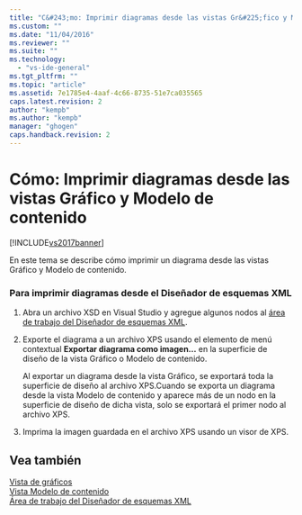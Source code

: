 ```yaml
---
title: "C&#243;mo: Imprimir diagramas desde las vistas Gr&#225;fico y Modelo de contenido | Microsoft Docs"
ms.custom: ""
ms.date: "11/04/2016"
ms.reviewer: ""
ms.suite: ""
ms.technology: 
  - "vs-ide-general"
ms.tgt_pltfrm: ""
ms.topic: "article"
ms.assetid: 7e1785e4-4aaf-4c66-8735-51e7ca035565
caps.latest.revision: 2
author: "kempb"
ms.author: "kempb"
manager: "ghogen"
caps.handback.revision: 2
---
```

# C&#243;mo: Imprimir diagramas desde las vistas Gr&#225;fico y Modelo de contenido
[!INCLUDE[vs2017banner](../code-quality/includes/vs2017banner.md)]

En este tema se describe cómo imprimir un diagrama desde las vistas Gráfico y Modelo de contenido.  
  
### Para imprimir diagramas desde el Diseñador de esquemas XML  
  
1.  Abra un archivo XSD en Visual Studio y agregue algunos nodos al [área de trabajo del Diseñador de esquemas XML](../xml-tools/xml-schema-designer-workspace.md).  
  
2.  Exporte el diagrama a un archivo XPS usando el elemento de menú contextual **Exportar diagrama como imagen...** en la superficie de diseño de la vista Gráfico o Modelo de contenido.  
  
     Al exportar un diagrama desde la vista Gráfico, se exportará toda la superficie de diseño al archivo XPS.Cuando se exporta un diagrama desde la vista Modelo de contenido y aparece más de un nodo en la superficie de diseño de dicha vista, solo se exportará el primer nodo al archivo XPS.  
  
3.  Imprima la imagen guardada en el archivo XPS usando un visor de XPS.  
  
## Vea también  
 [Vista de gráficos](../xml-tools/graph-view.md)   
 [Vista Modelo de contenido](../xml-tools/content-model-view.md)   
 [Área de trabajo del Diseñador de esquemas XML](../xml-tools/xml-schema-designer-workspace.md)
